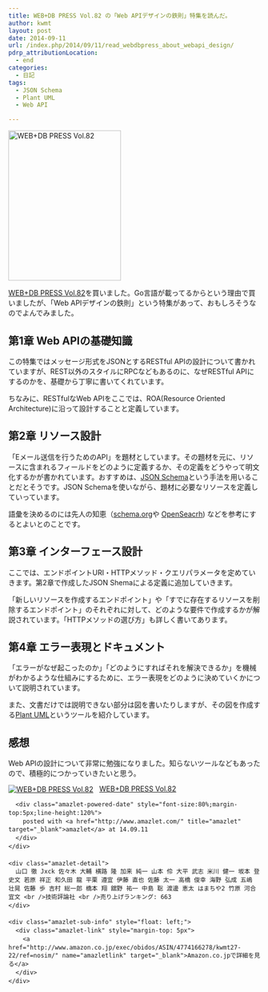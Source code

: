 ```yaml
---
title: WEB+DB PRESS Vol.82 の「Web APIデザインの鉄則」特集を読んだ。
author: kwmt
layout: post
date: 2014-09-11
url: /index.php/2014/09/11/read_webdbpress_about_webapi_design/
pdrp_attributionLocation:
  - end
categories:
  - 日記
tags:
  - JSON Schema
  - Plant UML
  - Web API

---
```

<img src="http://kwmt27.net/wp-content/uploads/2014/09/20140908_103353-e1410424730181-225x300.jpg" alt="WEB+DB PRESS Vol.82" width="225" height="300" class="alignleft size-thumbnail wp-image-1288" srcset="http://kwmt27.net/wp-content/uploads/2014/09/20140908_103353-e1410424730181-225x300.jpg 225w, http://kwmt27.net/wp-content/uploads/2014/09/20140908_103353-e1410424730181-768x1024.jpg 768w" sizes="(max-width: 225px) 100vw, 225px" />

<a href="http://www.amazon.co.jp/exec/obidos/ASIN/4774166278/kwmt27-22/ref=nosim/" name="amazletlink" target="_blank">WEB+DB PRESS Vol.82</a>を買いました。Go言語が載ってるからという理由で買いましたが、「Web APIデザインの鉄則」という特集があって、おもしろそうなのでよんでみました。 

<!--more-->

## 第1章 Web APIの基礎知識

この特集ではメッセージ形式をJSONとするRESTful APIの設計について書かれていますが、REST以外のスタイルにRPCなどもあるのに、なぜRESTful APIにするのかを、基礎から丁寧に書いてくれています。 

ちなみに、RESTfulなWeb APIをここでは、ROA(Resource Oriented Architecture)に沿って設計することと定義しています。 

## 第2章 リソース設計

「Eメール送信を行うためのAPI」を題材としています。その題材を元に、リソースに含まれるフィールドをどのように定義するか、その定義をどうやって明文化するかが書かれています。おすすめは、<a href="http://json-schema.org/" target="_blank">JSON Schema</a>という手法を用いることだとそうです。JSON Schemaを使いながら、題材に必要なリソースを定義していっています。 

語彙を決めるのには先人の知恵（[schema.org][1]や <a href ="http://www.opensearch.org/Specifications/OpenSearch/1.1" target="_blank">OpenSeacrh</a>) などを参考にするとよいとのことです。 

## 第3章 インターフェース設計

ここでは、エンドポイントURI・HTTPメソッド・クエリパラメータを定めていきます。第2章で作成したJSON Shemaによる定義に追加していきます。 

「新しいリソースを作成するエンドポイント」や「すでに存在するリソースを削除するエンドポイント」のそれぞれに対して、どのような要件で作成するかが解説されています。「HTTPメソッドの選び方」も詳しく書いてあります。 

## 第4章 エラー表現とドキュメント

「エラーがなぜ起こったのか」「どのようにすればそれを解決できるか」を機械がわかるような仕組みにするために、エラー表現をどのように決めていくかについて説明されています。 

また、文書だけでは説明できない部分は図を書いたりしますが、その図を作成する<a href="http://plantuml.sourceforge.net/" target="_blank">Plant UML</a>というツールを紹介しています。 

## 感想

Web APIの設計について非常に勉強になりました。知らないツールなどもあったので、積極的につかっていきたいと思う。 

<div class="amazlet-box" style="margin-bottom:0px;">
  <div class="amazlet-image" style="float:left;margin:0px 12px 1px 0px;">
    <a href="http://www.amazon.co.jp/exec/obidos/ASIN/4774166278/kwmt27-22/ref=nosim/" name="amazletlink" target="_blank"><img src="http://ecx.images-amazon.com/images/I/61gSqezYgPL._SL160_.jpg" alt="WEB+DB PRESS Vol.82" style="border: none;" /></a>
  </div>
  
  <div class="amazlet-info" style="line-height:120%; margin-bottom: 10px">
    <div class="amazlet-name" style="margin-bottom:10px;line-height:120%">
      <a href="http://www.amazon.co.jp/exec/obidos/ASIN/4774166278/kwmt27-22/ref=nosim/" name="amazletlink" target="_blank">WEB+DB PRESS Vol.82</a> 
      
      <div class="amazlet-powered-date" style="font-size:80%;margin-top:5px;line-height:120%">
        posted with <a href="http://www.amazlet.com/" title="amazlet" target="_blank">amazlet</a> at 14.09.11
      </div>
    </div>
    
    <div class="amazlet-detail">
      山口 徹 Jxck 佐々木 大輔 横路 隆 加来 純一 山本 伶 大平 武志 米川 健一 坂本 登史文 若原 祥正 和久田 龍 平栗 遵宜 伊藤 直也 佐藤 太一 高橋 俊幸 海野 弘成 五嶋 壮晃 佐藤 歩 吉村 総一郎 橋本 翔 舘野 祐一 中島 聡 渡邊 恵太 はまちや2 竹原 河合 宜文 <br />技術評論社 <br />売り上げランキング: 663
    </div>
    
    <div class="amazlet-sub-info" style="float: left;">
      <div class="amazlet-link" style="margin-top: 5px">
        <a href="http://www.amazon.co.jp/exec/obidos/ASIN/4774166278/kwmt27-22/ref=nosim/" name="amazletlink" target="_blank">Amazon.co.jpで詳細を見る</a>
      </div>
    </div>
  </div>
  
  <div class="amazlet-footer" style="clear: left">
  </div>
</div>

 [1]: http://schema.org/Person